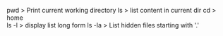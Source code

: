 pwd > Print current working directory
ls > list content in current dir
cd > home	
ls -l > display list long form
ls -la > List hidden files starting with '.'
